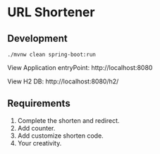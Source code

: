 # URL Shortener

## Development

`./mvnw clean spring-boot:run`

View Application entryPoint: http://localhost:8080

View H2 DB: http://localhost:8080/h2/


## Requirements

1. Complete the shorten and redirect.
2. Add counter.
3. Add customize shorten code.
4. Your creativity.

